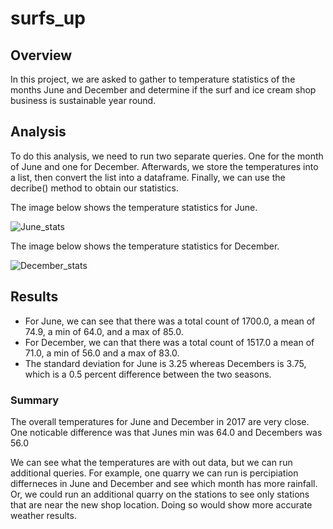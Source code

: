 # surfs_up
## Overview
In this project, we are asked to gather to temperature statistics of the months June and December and determine if the surf and ice cream shop business is sustainable year round. 

## Analysis
To do this analysis, we need to run two separate queries. One for the month of June and one for December. Afterwards, we store the temperatures into a list, then convert the list into a dataframe. Finally, we can use the decribe() method to obtain our statistics.

The image below shows the temperature statistics for June.

![June_stats](https://user-images.githubusercontent.com/80054925/118412361-268f3580-b65f-11eb-8fae-217eb9e26cd6.png)

The image below shows the temperature statistics for December.

![December_stats](https://user-images.githubusercontent.com/80054925/118412383-39096f00-b65f-11eb-9a65-340e77d2f15e.png)

## Results
- For June, we can see that there was a total count of 1700.0, a mean of 74.9, a min of 64.0, and a max of 85.0.
- For December, we can that there was a total count of 1517.0 a mean of 71.0, a min of 56.0 and a max of 83.0.
- The standard deviation for June is 3.25 whereas Decembers is 3.75, which is a 0.5 percent difference between the two seasons.

### Summary
The overall temperatures for June and December in 2017 are very close. One noticable difference was that Junes min was 64.0 and Decembers was 56.0 

We can see what the temperatures are with out data, but we can run additional queries. For example, one quarry we can run is percipiation differneces in June and December and see which month has more rainfall. Or, we could run an additional quarry on the stations to see only stations that are near the new shop location. Doing so would show more accurate weather results. 
